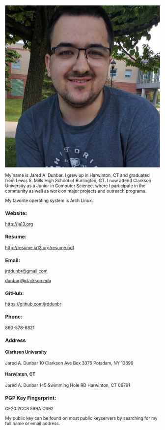 ![me](me.jpg)

My name is Jared A. Dunbar. I grew up in Harwinton, CT and graduated from
Lewis S. Mills High School of Burlington, CT. I now attend Clarkson University
as a Junior in Computer Science, where I participate in the community as well
as work on major projects and outreach programs.

My favorite operating system is Arch Linux.

### Website:

http://ja13.org

### Resume:

http://resume.ja13.org/resume.pdf

### Email:

jrddunbr@gmail.com

dunbarj@clarkson.edu

### GitHub:

https://github.com/jrddunbr

### Phone:

860-578-6821

### Address

#### Clarkson University

Jared A. Dunbar
10 Clarkson Ave
Box 3376
Potsdam, NY 13699

#### Harwinton, CT

Jared A. Dunbar
145 Swimming Hole RD
Harwinton, CT 06791

### PGP Key Fingerprint:

CF20 2CC8 59BA C692

My public key can be found on most public keyservers by searching for my
full name or email address.

